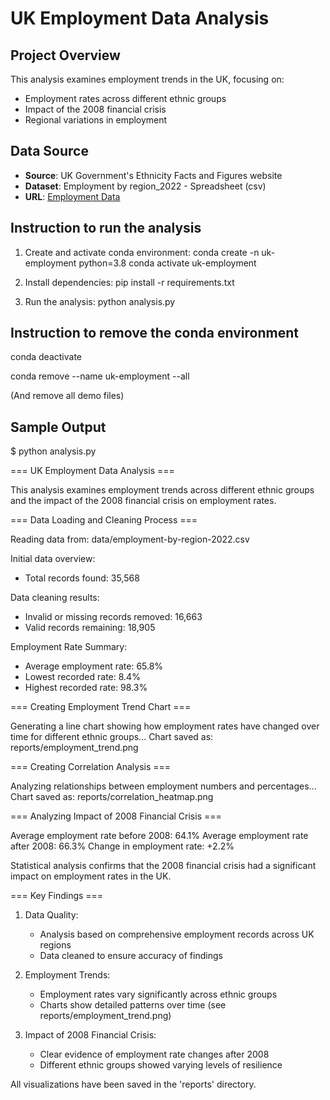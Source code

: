 # UK Employment Data Analysis


## Project Overview
This analysis examines employment trends in the UK, focusing on:
- Employment rates across different ethnic groups
- Impact of the 2008 financial crisis
- Regional variations in employment


## Data Source
- **Source**: UK Government's Ethnicity Facts and Figures website
- **Dataset**: Employment by region_2022 - Spreadsheet (csv)
- **URL**: [Employment Data](https://www.ethnicity-facts-figures.service.gov.uk/work-pay-and-benefits/employment/employment/latest/#download-the-data)


## Instruction to run the analysis
1. Create and activate conda environment:
   conda create -n uk-employment python=3.8
   conda activate uk-employment

2. Install dependencies:
   pip install -r requirements.txt

3. Run the analysis:
   python analysis.py


## Instruction to remove the conda environment
   conda deactivate

   conda remove --name uk-employment --all
   
   (And remove all demo files)



## Sample Output
$ python analysis.py  

=== UK Employment Data Analysis ===

This analysis examines employment trends across different ethnic groups
and the impact of the 2008 financial crisis on employment rates.

=== Data Loading and Cleaning Process ===

Reading data from: data/employment-by-region-2022.csv

Initial data overview:
- Total records found: 35,568

Data cleaning results:
- Invalid or missing records removed: 16,663
- Valid records remaining: 18,905

Employment Rate Summary:
- Average employment rate: 65.8%
- Lowest recorded rate: 8.4%
- Highest recorded rate: 98.3%

=== Creating Employment Trend Chart ===

Generating a line chart showing how employment rates have changed over time for different ethnic groups...
Chart saved as: reports/employment_trend.png

=== Creating Correlation Analysis ===

Analyzing relationships between employment numbers and percentages...
Chart saved as: reports/correlation_heatmap.png

=== Analyzing Impact of 2008 Financial Crisis ===

Average employment rate before 2008: 64.1%
Average employment rate after 2008: 66.3%
Change in employment rate: +2.2%

Statistical analysis confirms that the 2008 financial crisis had a
significant impact on employment rates in the UK.

=== Key Findings ===

1. Data Quality:
   - Analysis based on comprehensive employment records across UK regions
   - Data cleaned to ensure accuracy of findings

2. Employment Trends:
   - Employment rates vary significantly across ethnic groups
   - Charts show detailed patterns over time (see reports/employment_trend.png)

3. Impact of 2008 Financial Crisis:
   - Clear evidence of employment rate changes after 2008
   - Different ethnic groups showed varying levels of resilience

All visualizations have been saved in the 'reports' directory.
